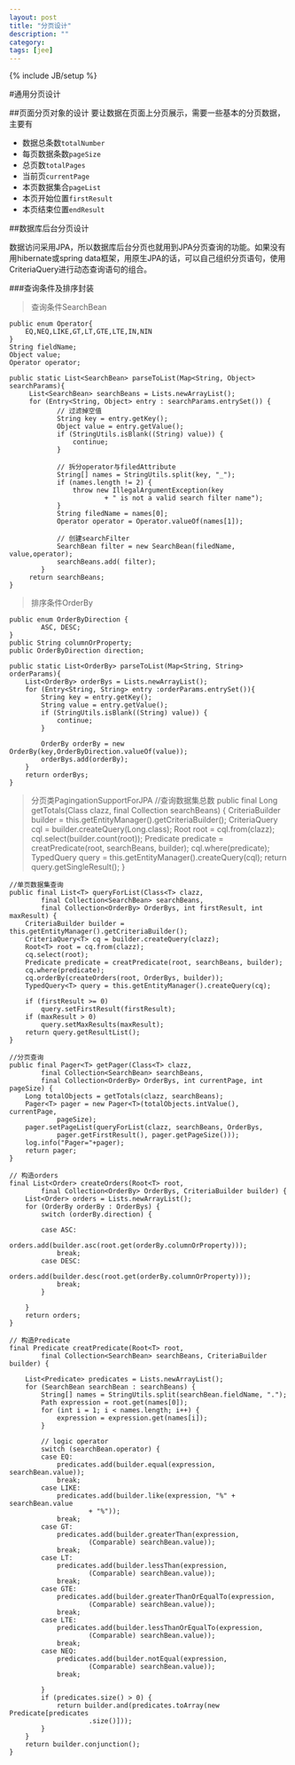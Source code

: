 ```yaml
---
layout: post
title: "分页设计"
description: ""
category: 
tags: [jee]
---
```

{% include JB/setup %}

#通用分页设计

##页面分页对象的设计
要让数据在页面上分页展示，需要一些基本的分页数据，主要有

* 数据总条数`totalNumber`
* 每页数据条数`pageSize`
* 总页数`totalPages`
* 当前页`currentPage`
* 本页数据集合`pageList`
* 本页开始位置`firstResult`
* 本页结束位置`endResult`

##数据库后台分页设计

数据访问采用JPA，所以数据库后台分页也就用到JPA分页查询的功能。如果没有用hibernate或spring data框架，用原生JPA的话，可以自己组织分页语句，使用CriteriaQuery进行动态查询语句的组合。

###查询条件及排序封装

>查询条件SearchBean

    public enum Operator{
        EQ,NEQ,LIKE,GT,LT,GTE,LTE,IN,NIN
    }
    String fieldName;
    Object value;
    Operator operator;

    public static List<SearchBean> parseToList(Map<String, Object> searchParams){
         List<SearchBean> searchBeans = Lists.newArrayList();
         for (Entry<String, Object> entry : searchParams.entrySet()) {
                // 过滤掉空值
                String key = entry.getKey();
                Object value = entry.getValue();
                if (StringUtils.isBlank((String) value)) {
                    continue;
                }

                // 拆分operator与filedAttribute
                String[] names = StringUtils.split(key, "_");
                if (names.length != 2) {
                    throw new IllegalArgumentException(key
                            + " is not a valid search filter name");
                }
                String filedName = names[0];
                Operator operator = Operator.valueOf(names[1]);

                // 创建searchFilter
                SearchBean filter = new SearchBean(filedName,  value,operator);
                searchBeans.add( filter);
            }
         return searchBeans;
    }

>排序条件OrderBy

    public enum OrderByDirection {
            ASC, DESC;
    }
    public String columnOrProperty;
    public OrderByDirection direction;

    public static List<OrderBy> parseToList(Map<String, String> orderParams){
        List<OrderBy> orderBys = Lists.newArrayList();
        for (Entry<String, String> entry :orderParams.entrySet()){
            String key = entry.getKey();
            String value = entry.getValue();
            if (StringUtils.isBlank((String) value)) {
                continue;
            }
            
            OrderBy orderBy = new OrderBy(key,OrderByDirection.valueOf(value));
            orderBys.add(orderBy);
        }
        return orderBys;
    }

>分页类PagingationSupportForJPA
    //查询数据集总数
    public final Long getTotals(Class<T> clazz,
            final Collection<SearchBean> searchBeans) {
        CriteriaBuilder builder = this.getEntityManager().getCriteriaBuilder();
        CriteriaQuery<Long> cql = builder.createQuery(Long.class);
        Root<T> root = cql.from(clazz);
        cql.select(builder.count(root));
        Predicate predicate = creatPredicate(root, searchBeans, builder);
        cql.where(predicate);
        TypedQuery<Long> query = this.getEntityManager().createQuery(cql);
        return query.getSingleResult();
    }

    //单页数据集查询
    public final List<T> queryForList(Class<T> clazz,
            final Collection<SearchBean> searchBeans,
            final Collection<OrderBy> OrderBys, int firstResult, int maxResult) {
        CriteriaBuilder builder = this.getEntityManager().getCriteriaBuilder();
        CriteriaQuery<T> cq = builder.createQuery(clazz);
        Root<T> root = cq.from(clazz);
        cq.select(root);
        Predicate predicate = creatPredicate(root, searchBeans, builder);
        cq.where(predicate);
        cq.orderBy(createOrders(root, OrderBys, builder));
        TypedQuery<T> query = this.getEntityManager().createQuery(cq);

        if (firstResult >= 0)
            query.setFirstResult(firstResult);
        if (maxResult > 0)
            query.setMaxResults(maxResult);
        return query.getResultList();
    }

    //分页查询
    public final Pager<T> getPager(Class<T> clazz,
            final Collection<SearchBean> searchBeans,
            final Collection<OrderBy> OrderBys, int currentPage, int pageSize) {
        Long totalObjects = getTotals(clazz, searchBeans);
        Pager<T> pager = new Pager<T>(totalObjects.intValue(), currentPage,
                pageSize);
        pager.setPageList(queryForList(clazz, searchBeans, OrderBys,
                pager.getFirstResult(), pager.getPageSize()));
        log.info("Pager="+pager);
        return pager;
    }

    // 构造orders
    final List<Order> createOrders(Root<T> root,
            final Collection<OrderBy> OrderBys, CriteriaBuilder builder) {
        List<Order> orders = Lists.newArrayList();
        for (OrderBy orderBy : OrderBys) {
            switch (orderBy.direction) {

            case ASC:
                orders.add(builder.asc(root.get(orderBy.columnOrProperty)));
                break;
            case DESC:
                orders.add(builder.desc(root.get(orderBy.columnOrProperty)));
                break;
            }

        }
        return orders;
    }

    // 构造Predicate
    final Predicate creatPredicate(Root<T> root,
            final Collection<SearchBean> searchBeans, CriteriaBuilder builder) {

        List<Predicate> predicates = Lists.newArrayList();
        for (SearchBean searchBean : searchBeans) {
            String[] names = StringUtils.split(searchBean.fieldName, ".");
            Path expression = root.get(names[0]);
            for (int i = 1; i < names.length; i++) {
                expression = expression.get(names[i]);
            }

            // logic operator
            switch (searchBean.operator) {
            case EQ:
                predicates.add(builder.equal(expression, searchBean.value));
                break;
            case LIKE:
                predicates.add(builder.like(expression, "%" + searchBean.value
                        + "%"));
                break;
            case GT:
                predicates.add(builder.greaterThan(expression,
                        (Comparable) searchBean.value));
                break;
            case LT:
                predicates.add(builder.lessThan(expression,
                        (Comparable) searchBean.value));
                break;
            case GTE:
                predicates.add(builder.greaterThanOrEqualTo(expression,
                        (Comparable) searchBean.value));
                break;
            case LTE:
                predicates.add(builder.lessThanOrEqualTo(expression,
                        (Comparable) searchBean.value));
                break;
            case NEQ:
                predicates.add(builder.notEqual(expression,
                        (Comparable) searchBean.value));
                break;

            }
            if (predicates.size() > 0) {
                return builder.and(predicates.toArray(new Predicate[predicates
                        .size()]));
            }
        }
        return builder.conjunction();
    }







